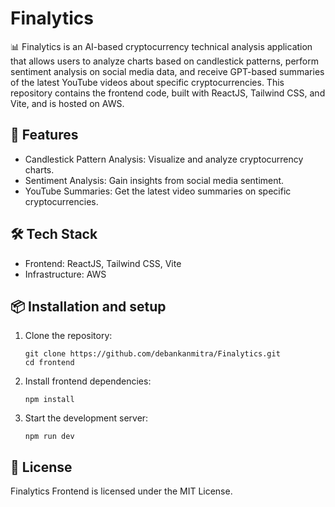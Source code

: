 # Finalytics
📊 Finalytics is an AI-based cryptocurrency technical analysis application that allows users to analyze charts based on candlestick patterns, perform sentiment analysis on social media data, and receive GPT-based summaries of the latest YouTube videos about specific cryptocurrencies. This repository contains the frontend code, built with ReactJS, Tailwind CSS, and Vite, and is hosted on AWS.

## 🚀 Features
- Candlestick Pattern Analysis: Visualize and analyze cryptocurrency charts.
- Sentiment Analysis: Gain insights from social media sentiment.
- YouTube Summaries: Get the latest video summaries on specific cryptocurrencies.

## 🛠️ Tech Stack
- Frontend: ReactJS, Tailwind CSS, Vite
- Infrastructure: AWS

## 📦 Installation and setup
1. Clone the repository:
   ```
   git clone https://github.com/debankanmitra/Finalytics.git
   cd frontend
   ```
3. Install frontend dependencies:
   ```
   npm install
   ```
5. Start the development server:
   ```
   npm run dev
   ```

## 📄 License
Finalytics Frontend is licensed under the MIT License.
